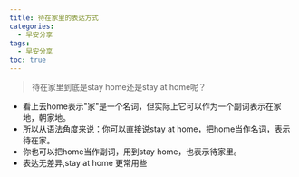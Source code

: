 ```yaml
---
title: 待在家里的表达方式
categories:
  - 早安分享
tags:
  - 早安分享
toc: true 
---
```


> 待在家里到底是stay home还是stay at home呢？

* 看上去home表示"家"是一个名词，但实际上它可以作为一个副词表示在家地，朝家地。
* 所以从语法角度来说：你可以直接说stay at home，把home当作名词，表示待在家。
* 你也可以把home当作副词，用到stay home，也表示待家里。
* 表达无差异,stay at home 更常用些
